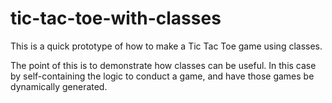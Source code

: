 # tic-tac-toe-with-classes

This is a quick prototype of how to make a Tic Tac Toe game using classes. 

The point of this is to demonstrate how classes can be useful. In this case by self-containing the logic to conduct a game, and have those games be dynamically generated. 

